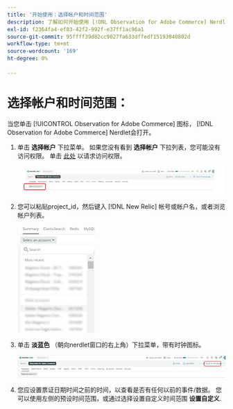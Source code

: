 ```yaml
---
title: '开始使用：选择帐户和时间范围'
description: 了解如何开始使用 [!DNL Observation for Adobe Commerce] Nerdlet，选择帐户和时间范围。
exl-id: f2364fa4-ef83-42f2-992f-e37ff1ac96a1
source-git-commit: 95ffff39d82cc9027fa633dffedf15193040802d
workflow-type: tm+mt
source-wordcount: '169'
ht-degree: 0%

---
```


# 选择帐户和时间范围：

当您单击 [!UICONTROL Observation for Adobe Commerce] 图标， [!DNL Observation for Adobe Commerce] Nerdlet会打开。

1. 单击 **选择帐户** 下拉菜单。 如果您没有看到 **选择帐户** 下拉列表，您可能没有访问权限。 单击 [此处](https://adobe.sharepoint.com/sites/MG/it/IT%20Services%20Wiki/Requesting%20access%20to%20Magento%20Commerce%20New%20Relic.aspx) 以请求访问权限。

   ![选择帐户](../../assets/tools/observation-for-adobe-commerce/start-using-1.jpeg)

1. 您可以粘贴project_id，然后键入 [!DNL New Relic] 帐号或帐户名，或者浏览帐户列表。

   ![浏览帐户列表](../../assets/tools/observation-for-adobe-commerce/start-using-2.jpg)

1. 单击 **淡蓝色** （朝向nerdlet窗口的右上角）下拉菜单，带有时钟图标。

   ![单击下拉菜单](../../assets/tools/observation-for-adobe-commerce/start-using-3.jpg)

1. 您应设置票证日期时间之前的时间，以查看是否有任何以前的事件/数据。 您可以使用左侧的预设时间范围，或通过选择设置自定义时间范围 **设置自定义**.
